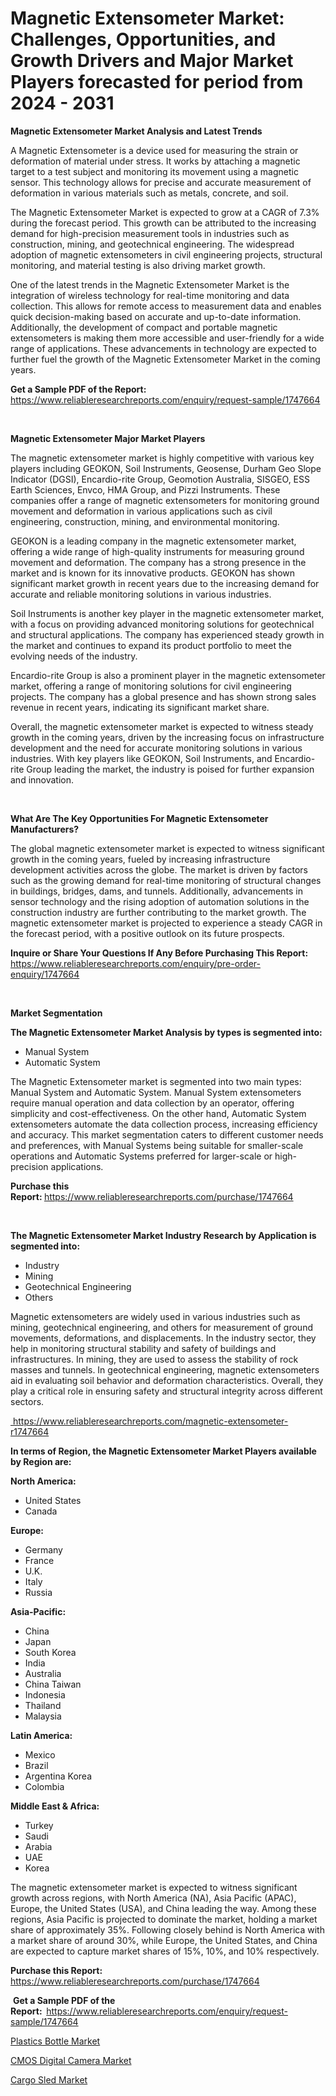 <p><h1>Magnetic Extensometer Market: Challenges, Opportunities, and Growth Drivers and Major Market Players forecasted for period from 2024 - 2031</h1></p><p><strong>Magnetic Extensometer Market Analysis and Latest Trends</strong></p>
<p><p>A Magnetic Extensometer is a device used for measuring the strain or deformation of material under stress. It works by attaching a magnetic target to a test subject and monitoring its movement using a magnetic sensor. This technology allows for precise and accurate measurement of deformation in various materials such as metals, concrete, and soil.</p><p>The Magnetic Extensometer Market is expected to grow at a CAGR of 7.3% during the forecast period. This growth can be attributed to the increasing demand for high-precision measurement tools in industries such as construction, mining, and geotechnical engineering. The widespread adoption of magnetic extensometers in civil engineering projects, structural monitoring, and material testing is also driving market growth.</p><p>One of the latest trends in the Magnetic Extensometer Market is the integration of wireless technology for real-time monitoring and data collection. This allows for remote access to measurement data and enables quick decision-making based on accurate and up-to-date information. Additionally, the development of compact and portable magnetic extensometers is making them more accessible and user-friendly for a wide range of applications. These advancements in technology are expected to further fuel the growth of the Magnetic Extensometer Market in the coming years.</p></p>
<p><strong>Get a Sample PDF of the Report:&nbsp;</strong> <a href="https://www.reliableresearchreports.com/enquiry/request-sample/1747664">https://www.reliableresearchreports.com/enquiry/request-sample/1747664</a></p>
<p>&nbsp;</p>
<p><strong>Magnetic Extensometer Major Market Players</strong></p>
<p><p>The magnetic extensometer market is highly competitive with various key players including GEOKON, Soil Instruments, Geosense, Durham Geo Slope Indicator (DGSI), Encardio-rite Group, Geomotion Australia, SISGEO, ESS Earth Sciences, Envco, HMA Group, and Pizzi Instruments. These companies offer a range of magnetic extensometers for monitoring ground movement and deformation in various applications such as civil engineering, construction, mining, and environmental monitoring.</p><p>GEOKON is a leading company in the magnetic extensometer market, offering a wide range of high-quality instruments for measuring ground movement and deformation. The company has a strong presence in the market and is known for its innovative products. GEOKON has shown significant market growth in recent years due to the increasing demand for accurate and reliable monitoring solutions in various industries.</p><p>Soil Instruments is another key player in the magnetic extensometer market, with a focus on providing advanced monitoring solutions for geotechnical and structural applications. The company has experienced steady growth in the market and continues to expand its product portfolio to meet the evolving needs of the industry.</p><p>Encardio-rite Group is also a prominent player in the magnetic extensometer market, offering a range of monitoring solutions for civil engineering projects. The company has a global presence and has shown strong sales revenue in recent years, indicating its significant market share.</p><p>Overall, the magnetic extensometer market is expected to witness steady growth in the coming years, driven by the increasing focus on infrastructure development and the need for accurate monitoring solutions in various industries. With key players like GEOKON, Soil Instruments, and Encardio-rite Group leading the market, the industry is poised for further expansion and innovation.</p></p>
<p>&nbsp;</p>
<p><strong>What Are The Key Opportunities For Magnetic Extensometer Manufacturers?</strong></p>
<p><p>The global magnetic extensometer market is expected to witness significant growth in the coming years, fueled by increasing infrastructure development activities across the globe. The market is driven by factors such as the growing demand for real-time monitoring of structural changes in buildings, bridges, dams, and tunnels. Additionally, advancements in sensor technology and the rising adoption of automation solutions in the construction industry are further contributing to the market growth. The magnetic extensometer market is projected to experience a steady CAGR in the forecast period, with a positive outlook on its future prospects.</p></p>
<p><strong>Inquire or Share Your Questions If Any Before Purchasing This Report:</strong> <a href="https://www.reliableresearchreports.com/enquiry/pre-order-enquiry/1747664">https://www.reliableresearchreports.com/enquiry/pre-order-enquiry/1747664</a></p>
<p>&nbsp;</p>
<p><strong>Market Segmentation</strong></p>
<p><strong>The Magnetic Extensometer Market Analysis by types is segmented into:</strong></p>
<p><ul><li>Manual System</li><li>Automatic System</li></ul></p>
<p><p>The Magnetic Extensometer market is segmented into two main types: Manual System and Automatic System. Manual System extensometers require manual operation and data collection by an operator, offering simplicity and cost-effectiveness. On the other hand, Automatic System extensometers automate the data collection process, increasing efficiency and accuracy. This market segmentation caters to different customer needs and preferences, with Manual Systems being suitable for smaller-scale operations and Automatic Systems preferred for larger-scale or high-precision applications.</p></p>
<p><strong>Purchase this Report:&nbsp;</strong><a href="https://www.reliableresearchreports.com/purchase/1747664">https://www.reliableresearchreports.com/purchase/1747664</a></p>
<p>&nbsp;</p>
<p><strong>The Magnetic Extensometer Market Industry Research by Application is segmented into:</strong></p>
<p><ul><li>Industry</li><li>Mining</li><li>Geotechnical Engineering</li><li>Others</li></ul></p>
<p><p>Magnetic extensometers are widely used in various industries such as mining, geotechnical engineering, and others for measurement of ground movements, deformations, and displacements. In the industry sector, they help in monitoring structural stability and safety of buildings and infrastructures. In mining, they are used to assess the stability of rock masses and tunnels. In geotechnical engineering, magnetic extensometers aid in evaluating soil behavior and deformation characteristics. Overall, they play a critical role in ensuring safety and structural integrity across different sectors.</p></p>
<p><a href="https://www.reliableresearchreports.com/magnetic-extensometer-r1747664">&nbsp;https://www.reliableresearchreports.com/magnetic-extensometer-r1747664</a></p>
<p><strong>In terms of Region, the Magnetic Extensometer Market Players available by Region are:</strong></p>
<p>
    <p> <strong> North America: </strong>
        <ul>
            <li>United States</li>
            <li>Canada</li>
        </ul>
        </p> 
    <p> <strong> Europe: </strong>
        <ul>
            <li>Germany</li>
            <li>France</li>
            <li>U.K.</li>
            <li>Italy</li>
            <li>Russia</li>
        </ul>
        </p> 
    <p> <strong> Asia-Pacific: </strong>
        <ul>
            <li>China</li>
            <li>Japan</li>
            <li>South Korea</li>
            <li>India</li>
            <li>Australia</li>
            <li>China Taiwan</li>
            <li>Indonesia</li>
            <li>Thailand</li>
            <li>Malaysia</li>
        </ul>
        </p> 
    <p> <strong> Latin America: </strong>
        <ul>
            <li>Mexico</li>
            <li>Brazil</li>
            <li>Argentina Korea</li>
            <li>Colombia</li>
        </ul>
        </p> 
    <p> <strong> Middle East & Africa: </strong>
        <ul>
            <li>Turkey</li>
            <li>Saudi</li>
            <li>Arabia</li>
            <li>UAE</li>
            <li>Korea</li>
        </ul>
    </p>
    </p>
<p><p>The magnetic extensometer market is expected to witness significant growth across regions, with North America (NA), Asia Pacific (APAC), Europe, the United States (USA), and China leading the way. Among these regions, Asia Pacific is projected to dominate the market, holding a market share of approximately 35%. Following closely behind is North America with a market share of around 30%, while Europe, the United States, and China are expected to capture market shares of 15%, 10%, and 10% respectively.</p></p>
<p><strong>Purchase this Report: </strong><a href="https://www.reliableresearchreports.com/purchase/1747664">https://www.reliableresearchreports.com/purchase/1747664</a></p>
<p>&nbsp;<strong>Get a Sample PDF of the Report:&nbsp;&nbsp;</strong><a href="https://www.reliableresearchreports.com/enquiry/request-sample/1747664">https://www.reliableresearchreports.com/enquiry/request-sample/1747664</a></p>
<p><strong></strong></p>
<p><p><a href="https://www.linkedin.com/pulse/plastics-bottle-market-analysis-sze-forecasted-period-from-2024-dvgie?trackingId=h4HBZWya7SEoK%2FDIHVk87Q%3D%3D">Plastics Bottle Market</a></p><p><a href="https://www.linkedin.com/pulse/cmos-digital-camera-market-insight-trends-growth-forecasted-q14qe?trackingId=7e5r%2BAXLBdB%2FYV86F%2FdkYg%3D%3D">CMOS Digital Camera Market</a></p><p><a href="https://github.com/pizolina/Market-Research-Report-List-4/blob/main/cargo-sled-market.md">Cargo Sled Market</a></p></p>